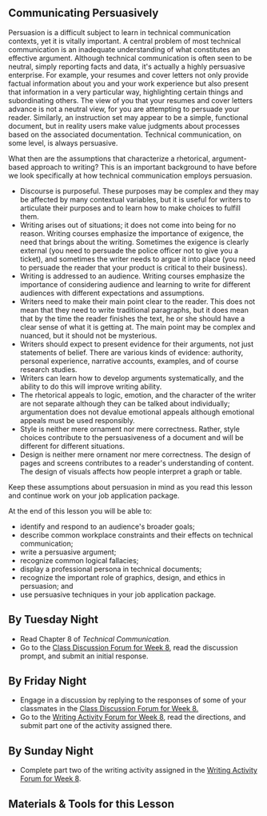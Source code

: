 ## Communicating Persuasively

Persuasion is a difficult subject to learn in technical communication contexts, yet it is vitally important. A central problem of most technical communication is an inadequate understanding of what constitutes an effective argument. Although technical communication is often seen to be neutral, simply reporting facts and data, it's actually a highly persuasive enterprise. For example, your resumes and cover letters not only provide factual information about you and your work experience but also present that information in a very particular way, highlighting certain things and subordinating others. The view of you that your resumes and cover letters advance is not a neutral view, for you are attempting to persuade your reader. Similarly, an instruction set may appear to be a simple, functional document, but in reality users make value judgments about processes based on the associated documentation. Technical communication, on some level, is always persuasive.

What then are the assumptions that characterize a rhetorical, argument-based approach to writing? This is an important background to have before we look specifically at how technical communication employs persuasion.

* Discourse is purposeful. These purposes may be complex and they may be affected by many contextual variables, but it is useful for writers to articulate their purposes and to learn how to make choices to fulfill them.
* Writing arises out of situations; it does not come into being for no reason. Writing courses emphasize the importance of exigence, the need that brings about the writing. Sometimes the exigence is clearly external (you need to persuade the police officer not to give you a ticket), and sometimes the writer needs to argue it into place (you need to persuade the reader that your product is critical to their business).
* Writing is addressed to an audience. Writing courses emphasize the importance of considering audience and learning to write for different audiences with different expectations and assumptions.
* Writers need to make their main point clear to the reader.  This does not mean that they need to write traditional paragraphs, but it does mean that by the time the reader finishes the text, he or she should have a clear sense of what it is getting at. The main point may be complex and nuanced, but it should not be mysterious.
* Writers should expect to present evidence for their arguments, not just statements of belief. There are various kinds of evidence: authority, personal experience, narrative accounts, examples, and of course research studies.
* Writers can learn how to develop arguments systematically, and the ability to do this will improve writing ability.
* The rhetorical appeals to logic, emotion, and the character of the writer are not separate although they can be talked about individually; argumentation does not devalue emotional appeals although emotional appeals must be used responsibly.
* Style is neither mere ornament nor mere correctness. Rather, style choices contribute to the persuasiveness of a document and will be different for different situations.
* Design is neither mere ornament nor mere correctness. The design of pages and screens contributes to a reader's understanding of content. The design of visuals affects how people interpret a graph or table.

Keep these assumptions about persuasion in mind as you read this lesson and continue work on your job application package.

At the end of this lesson you will be able to:

* identify and respond to an audience's broader goals;
* describe common workplace constraints and their effects on technical communication;
* write a persuasive argument;
* recognize common logical fallacies;
* display a professional persona in technical documents;
* recognize the important role of graphics, design, and ethics in persuasion; and
* use persuasive techniques in your job application package.

## By Tuesday Night

* Read Chapter 8 of _Technical Communication._
* Go to the [Class Discussion Forum for Week 8][1], read the discussion prompt, and submit an initial response.

## By Friday Night

* Engage in a discussion by replying to the responses of some of your classmates in the [Class Discussion Forum for Week 8.][1]
* Go to the [Writing Activity Forum for Week 8][2], read the directions, and submit part one of the activity assigned there.

## By Sunday Night

* Complete part two of the writing activity assigned in the [Writing Activity Forum for Week 8][2].

## Materials & Tools for this Lesson

[1]: /section/content/default.asp?WCI=Goto&WCU=CRSCNT&MATCH=Class+Discussion+Forum+for+Week+8
[2]: /section/content/default.asp?WCI=Goto&WCU=CRSCNT&MATCH=Writing+Activity+Forum+for+Week+8
